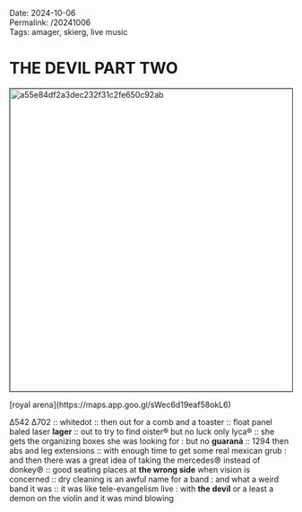 Date: 2024-10-06  
Permalink: /20241006  
Tags: amager, skierg, live music 
  
# THE DEVIL PART TWO
  
<p><img src="https://objects.hbvu.su/blotpix/2024/10/06.jpeg" width=540 height=540 alt="a55e84df2a3dec232f31c2fe650c92ab" border=1></p>  
[royal arena](https://maps.app.goo.gl/sWec6d19eaf58okL6)  
  
Δ542 Δ702 :: 
whitedot :: 
then out for a comb and a toaster :: 
float panel baled laser **lager** ::
out to try to find oister® but no luck only lyca® :: 
she gets the organizing boxes she was looking for : but no **guaraná** :: 
1294 then abs and leg extensions :: 
with enough time to get some real mexican grub : and then there was a great idea of taking the mercedes℗ instead of donkey℗ :: 
good seating places at **the wrong side** when vision is concerned :: 
dry cleaning is an awful name for a band : and what a weird band it was :: 
it was like tele-evangelism live : with **the devil** or a least a demon on the violin and it was mind blowing 

